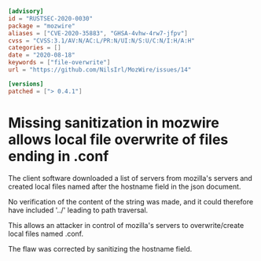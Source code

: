 ```toml
[advisory]
id = "RUSTSEC-2020-0030"
package = "mozwire"
aliases = ["CVE-2020-35883", "GHSA-4vhw-4rw7-jfpv"]
cvss = "CVSS:3.1/AV:N/AC:L/PR:N/UI:N/S:U/C:N/I:H/A:H"
categories = []
date = "2020-08-18"
keywords = ["file-overwrite"]
url = "https://github.com/NilsIrl/MozWire/issues/14"

[versions]
patched = ["> 0.4.1"]
```

# Missing sanitization in mozwire allows local file overwrite of files ending in .conf

The client software downloaded a list of servers from mozilla's servers and created local files named
after the hostname field in the json document.

No verification of the content of the string was made, and it could therefore have included '../' leading to path traversal.

This allows an attacker in control of mozilla's servers to overwrite/create local files named .conf.

The flaw was corrected by sanitizing the hostname field.

